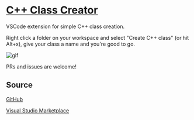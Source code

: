 # [C++ Class Creator](https://github.com/birgersp/vscode-cpp-class-creator.git)

VSCode extension for simple C++ class creation.

Right click a folder on your workspace and select "Create C++ class" (or hit Alt+x), give your class a name and you're good to go.

![gif](https://i.imgur.com/of1LRjx.gif)

PRs and issues are welcome!

## Source

[GitHub](https://github.com/birgersp/vscode-cpp-class-creator.git)

[Visual Studio Marketplace](https://marketplace.visualstudio.com/items?itemName=birgersp.cpp-class-creator)
